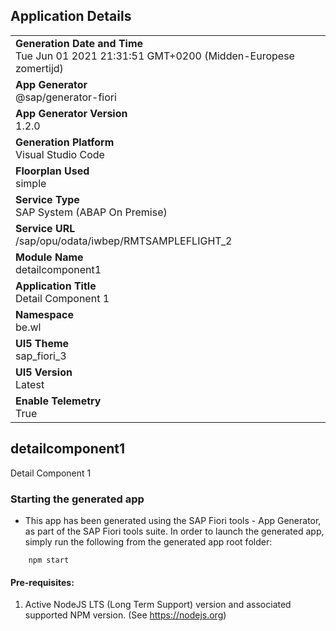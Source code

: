 ## Application Details
|               |
| ------------- |
|**Generation Date and Time**<br>Tue Jun 01 2021 21:31:51 GMT+0200 (Midden-Europese zomertijd)|
|**App Generator**<br>@sap/generator-fiori|
|**App Generator Version**<br>1.2.0|
|**Generation Platform**<br>Visual Studio Code|
|**Floorplan Used**<br>simple|
|**Service Type**<br>SAP System (ABAP On Premise)|
|**Service URL**<br>/sap/opu/odata/iwbep/RMTSAMPLEFLIGHT_2
|**Module Name**<br>detailcomponent1|
|**Application Title**<br>Detail Component 1|
|**Namespace**<br>be.wl|
|**UI5 Theme**<br>sap_fiori_3|
|**UI5 Version**<br>Latest|
|**Enable Telemetry**<br>True|

## detailcomponent1

Detail Component 1

### Starting the generated app

-   This app has been generated using the SAP Fiori tools - App Generator, as part of the SAP Fiori tools suite.  In order to launch the generated app, simply run the following from the generated app root folder:

```
    npm start
```

#### Pre-requisites:

1. Active NodeJS LTS (Long Term Support) version and associated supported NPM version.  (See https://nodejs.org)


